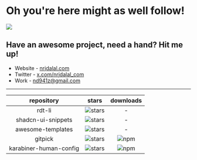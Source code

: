 # Oh you're here might as well follow!

![](https://rdt.li/gh-nrjdalal-visits)

## Have an awesome project, need a hand? Hit me up!

- Website - [nrjdalal.com](https://rdt.li/gh2nrjdalal)
- Twitter - [x.com/nrjdalal_com](https://rdt.li/x-nrjdalal)
- Work - [nd941z@gmail.com](mailto:nd941z@gmail.com)

---

|       repository       |                                                  stars                                                  |                                       downloads                                        |
| :--------------------: | :-----------------------------------------------------------------------------------------------------: | :------------------------------------------------------------------------------------: |
|         rdt-li         |         ![stars](https://img.shields.io/github/stars/nrjdalal/rdt-li?label=&style=&color=white)         |                                           -                                            |
|   shadcn-ui-snippets   |   ![stars](https://img.shields.io/github/stars/nrjdalal/shadcn-ui-snippets?label=&style=&color=white)   |                                           -                                            |
|   awesome-templates    |   ![stars](https://img.shields.io/github/stars/nrjdalal/awesome-templates?label=&style=&color=white)    |                                           -                                            |
|        gitpick         |        ![stars](https://img.shields.io/github/stars/nrjdalal/gitpick?label=&style=&color=white)         |        ![npm](https://img.shields.io/npm/dt/gitpick?label=&style=&color=white)         |
| karabiner-human-config | ![stars](https://img.shields.io/github/stars/nrjdalal/karabiner-human-config?label=&style=&color=white) | ![npm](https://img.shields.io/npm/dt/karabiner-human-config?label=&style=&color=white) |
